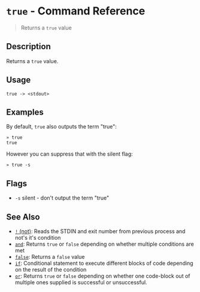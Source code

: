 # `true` - Command Reference

> Returns a `true` value

## Description

Returns a `true` value.

## Usage

    true -> <stdout>

## Examples

By default, `true` also outputs the term "true":

    » true
    true
    
However you can suppress that with the silent flag:

    » true -s

## Flags

* `-s`
    silent - don't output the term "true"

## See Also

* [`!` (not)](../commands/not.md):
  Reads the STDIN and exit number from previous process and not's it's condition
* [`and`](../commands/and.md):
  Returns `true` or `false` depending on whether multiple conditions are met
* [`false`](../commands/false.md):
  Returns a `false` value
* [`if`](../commands/if.md):
  Conditional statement to execute different blocks of code depending on the result of the condition
* [`or`](../commands/or.md):
  Returns `true` or `false` depending on whether one code-block out of multiple ones supplied is successful or unsuccessful.